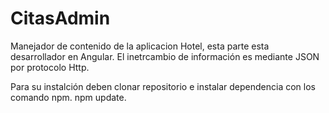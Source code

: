 # CitasAdmin

Manejador de contenido de la aplicacion Hotel, esta parte esta desarrollador en Angular. El inetrcambio de información es mediante JSON por protocolo Http.

Para su instalción deben clonar repositorio e instalar dependencia con los comando npm. npm update.
